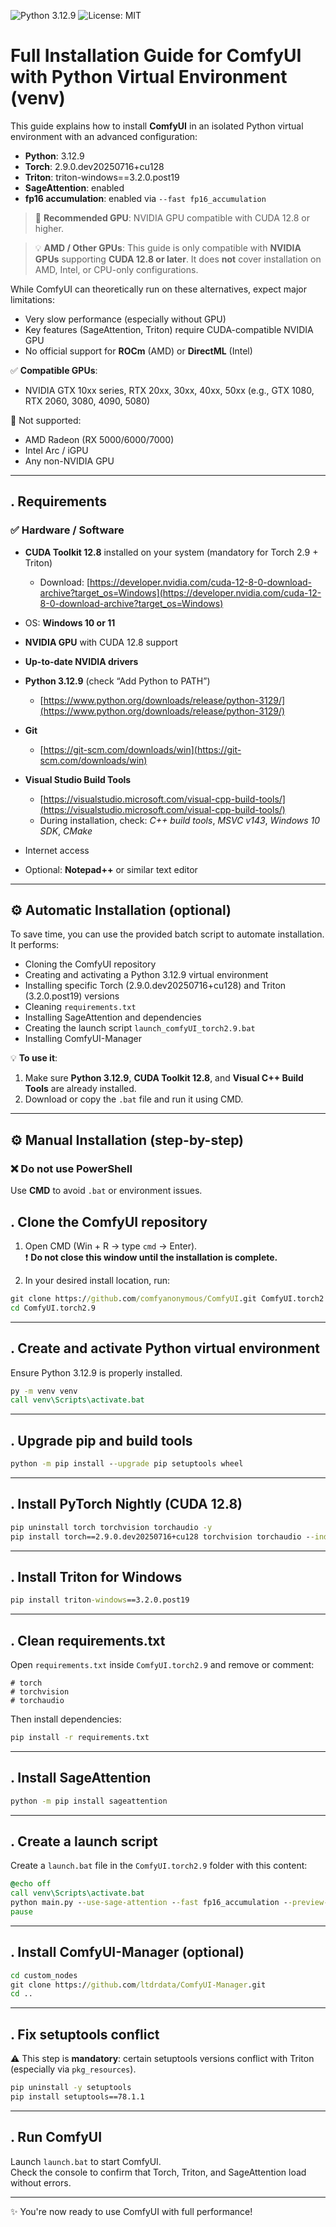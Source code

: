 ![Python 3.12.9](https://img.shields.io/badge/python-3.12.9-blue)
![License: MIT](https://img.shields.io/badge/license-MIT-green)

# Full Installation Guide for ComfyUI with Python Virtual Environment (venv)

This guide explains how to install **ComfyUI** in an isolated Python virtual environment with an advanced configuration:

- **Python**: 3.12.9  
- **Torch**: 2.9.0.dev20250716+cu128  
- **Triton**: triton-windows==3.2.0.post19  
- **SageAttention**: enabled  
- **fp16 accumulation**: enabled via `--fast fp16_accumulation`

> 📡 **Recommended GPU**: NVIDIA GPU compatible with CUDA 12.8 or higher.

> 💡 **AMD / Other GPUs**: This guide is only compatible with **NVIDIA GPUs** supporting **CUDA 12.8 or later**. It does **not** cover installation on AMD, Intel, or CPU-only configurations.

While ComfyUI can theoretically run on these alternatives, expect major limitations:

- Very slow performance (especially without GPU)
- Key features (SageAttention, Triton) require CUDA-compatible NVIDIA GPU
- No official support for **ROCm** (AMD) or **DirectML** (Intel)

✅ **Compatible GPUs**:  
- NVIDIA GTX 10xx series, RTX 20xx, 30xx, 40xx, 50xx (e.g., GTX 1080, RTX 2060, 3080, 4090, 5080)

🛑 Not supported:  
- AMD Radeon (RX 5000/6000/7000)  
- Intel Arc / iGPU  
- Any non-NVIDIA GPU

---

## . Requirements

### ✅ Hardware / Software

- **CUDA Toolkit 12.8** installed on your system (mandatory for Torch 2.9 + Triton)  
  - Download: [https://developer.nvidia.com/cuda-12-8-0-download-archive?target_os=Windows](https://developer.nvidia.com/cuda-12-8-0-download-archive?target_os=Windows)

- OS: **Windows 10 or 11**

- **NVIDIA GPU** with CUDA 12.8 support

- **Up-to-date NVIDIA drivers**

- **Python 3.12.9** (check “Add Python to PATH”)  
  - [https://www.python.org/downloads/release/python-3129/](https://www.python.org/downloads/release/python-3129/)

- **Git**  
  - [https://git-scm.com/downloads/win](https://git-scm.com/downloads/win)

- **Visual Studio Build Tools**  
  - [https://visualstudio.microsoft.com/visual-cpp-build-tools/](https://visualstudio.microsoft.com/visual-cpp-build-tools/)  
  - During installation, check: *C++ build tools*, *MSVC v143*, *Windows 10 SDK*, *CMake*

- Internet access

- Optional: **Notepad++** or similar text editor

---

## ⚙️ Automatic Installation (optional)

To save time, you can use the provided batch script to automate installation. It performs:

- Cloning the ComfyUI repository
- Creating and activating a Python 3.12.9 virtual environment
- Installing specific Torch (2.9.0.dev20250716+cu128) and Triton (3.2.0.post19) versions
- Cleaning `requirements.txt`
- Installing SageAttention and dependencies
- Creating the launch script `launch_comfyUI_torch2.9.bat`
- Installing ComfyUI-Manager

💡 **To use it**:
1. Make sure **Python 3.12.9**, **CUDA Toolkit 12.8**, and **Visual C++ Build Tools** are already installed.
2. Download or copy the `.bat` file and run it using CMD.

---

## ⚙️ Manual Installation (step-by-step)

### ❌ Do not use PowerShell  
Use **CMD** to avoid `.bat` or environment issues.

## . Clone the ComfyUI repository

1. Open CMD (Win + R → type `cmd` → Enter).  
   ❗ **Do not close this window until the installation is complete.**

2. In your desired install location, run:

```bat
git clone https://github.com/comfyanonymous/ComfyUI.git ComfyUI.torch2.9
cd ComfyUI.torch2.9
```

---

## . Create and activate Python virtual environment

Ensure Python 3.12.9 is properly installed.

```bat
py -m venv venv
call venv\Scripts\activate.bat
```

---

## . Upgrade pip and build tools

```bat
python -m pip install --upgrade pip setuptools wheel
```

---

## . Install PyTorch Nightly (CUDA 12.8)

```bat
pip uninstall torch torchvision torchaudio -y
pip install torch==2.9.0.dev20250716+cu128 torchvision torchaudio --index-url https://download.pytorch.org/whl/nightly/cu128
```

---

## . Install Triton for Windows

```bat
pip install triton-windows==3.2.0.post19
```

---

## . Clean requirements.txt

Open `requirements.txt` inside `ComfyUI.torch2.9` and remove or comment:

```
# torch
# torchvision
# torchaudio
```

Then install dependencies:

```bat
pip install -r requirements.txt
```

---

## . Install SageAttention

```bat
python -m pip install sageattention
```

---

## . Create a launch script

Create a `launch.bat` file in the `ComfyUI.torch2.9` folder with this content:

```bat
@echo off
call venv\Scripts\activate.bat
python main.py --use-sage-attention --fast fp16_accumulation --preview-method taesd
pause
```

---

## . Install ComfyUI-Manager (optional)

```bat
cd custom_nodes
git clone https://github.com/ltdrdata/ComfyUI-Manager.git
cd ..
```

---

## . Fix setuptools conflict

⚠️ This step is **mandatory**: certain setuptools versions conflict with Triton (especially via `pkg_resources`).

```bat
pip uninstall -y setuptools
pip install setuptools==78.1.1
```

---

## . Run ComfyUI

Launch `launch.bat` to start ComfyUI.  
Check the console to confirm that Torch, Triton, and SageAttention load without errors.

---

✨ You're now ready to use ComfyUI with full performance!


